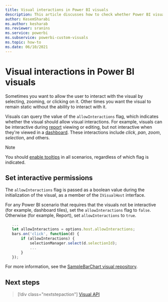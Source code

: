 ```yaml
---
title: Visual interactions in Power BI visuals
description: This article discusses how to check whether Power BI visuals should allow visual interactions.
author: KesemSharabi
ms.author: kesharab
ms.reviewer: sranins
ms.service: powerbi
ms.subservice: powerbi-custom-visuals
ms.topic: how-to
ms.date: 06/10/2021
---
```


# Visual interactions in Power BI visuals

Sometimes you want to allow the user to interact with the visual by selecting, zooming, or clicking on it. Other times you want the visual to remain static without the ability to interact with it.

Visuals can query the value of the `allowInteractions` flag, which indicates whether the visual should allow visual interactions. For example, visuals can be interactive during [report](../../create-reports/desktop-report-view.md) viewing or editing, but not interactive when they're viewed in a [dashboard](../../create-reports/service-dashboards.md). These interactions include *click*, *pan*, *zoom*, *selection*, and others.

> [!NOTE]
> You should [enable tooltips](add-tooltips.md#manage-tooltips) in all scenarios, regardless of which flag is indicated.

## Set interactive permissions

The `allowInteractions` flag is passed as a boolean value during the initialization of the visual, as a member of the `IVisualHost` interface.

For any Power BI scenario that requires that the visuals not be interactive (for example, dashboard tiles), set the `allowInteractions` flag to `false`. Otherwise (for example, Report), set `allowInteractions` to `true`.

```typescript
   ...
   let allowInteractions = options.host.allowInteractions;
   bars.on('click', function(d) {
       if (allowInteractions) {
           selectionManager.select(d.selectionId);
           ...
       }
   });
```

For more information, see the [SampleBarChart visual repository](https://github.com/Microsoft/PowerBI-visuals-sampleBarChart/commit/59a47935d8f5272ce145fe804193599ddb7e2001).

## Next steps

>[!div class="nextstepaction"]
>[Visual API](visual-api.md)
